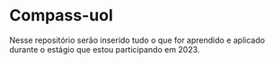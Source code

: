 # Compass-uol

Nesse repositório serão inserido tudo o que for aprendido e aplicado durante o estágio que estou participando em 2023.

## 
